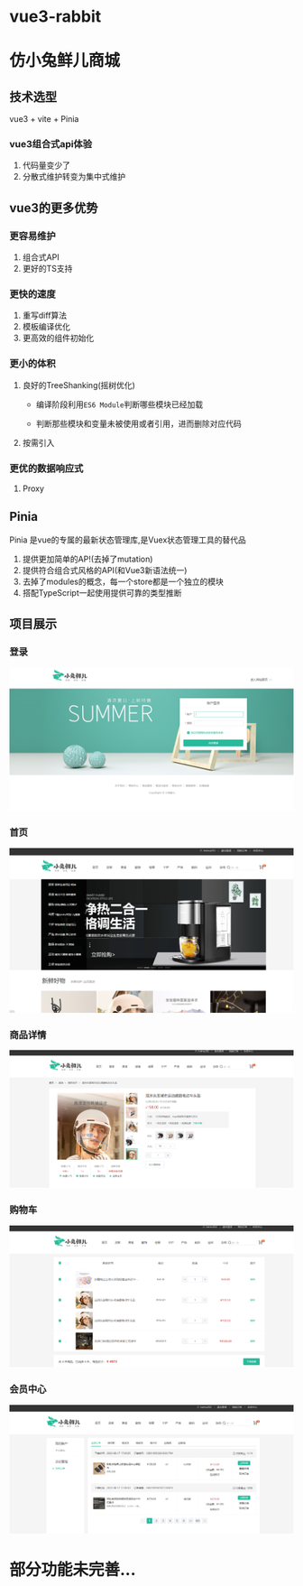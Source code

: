 # vue3-rabbit

# 仿小兔鲜儿商城

## 技术选型

vue3 + vite + Pinia

### vue3组合式api体验

1. 代码量变少了
2. 分散式维护转变为集中式维护

## vue3的更多优势

### 更容易维护

1. 组合式API
2. 更好的TS支持

### 更快的速度

1. 重写diff算法
2. 模板编译优化
3. 更高效的组件初始化

### 更小的体积

1. 良好的TreeShanking(摇树优化)

   - 编译阶段利用`ES6 Module`判断哪些模块已经加载

   - 判断那些模块和变量未被使用或者引用，进而删除对应代码

2. 按需引入

### 更优的数据响应式

1. Proxy

## Pinia

Pinia 是vue的专属的最新状态管理库,是Vuex状态管理工具的替代品

1. 提供更加简单的AP!(去掉了mutation)
2. 提供符合组合式风格的API(和Vue3新语法统一)
3. 去掉了modules的概念，每一个store都是一个独立的模块
4. 搭配TypeScript一起使用提供可靠的类型推断



## 项目展示

### 登录

![image-20230817175047910](assets/image-20230817175047910.png)

### 首页

![image-20230817175002310](assets/image-20230817175002310.png)

### 商品详情

![image-20230817175212950](assets/image-20230817175212950.png)

### 购物车

![image-20230817175244423](assets/image-20230817175244423.png)

### 会员中心

![image-20230817175424774](assets/image-20230817175424774.png)



# 部分功能未完善...
